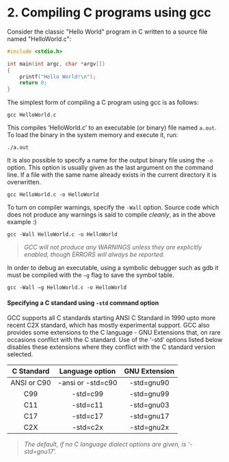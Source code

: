 # 2. Compiling C programs using gcc

Consider the classic "Hello World" program in C written to a source file named "HelloWorld.c":

```C
#include <stdio.h>

int main(int argc, char *argv[])
{
    printf("Hello World!\n");
    return 0;
}
```

The simplest form of compiling a C program using gcc is as follows:

```gcc HelloWorld.c```

This compiles ‘HelloWorld.c’ to an executable (or binary) file named ``a.out``. To load the binary in the system memory and execute it, run:

```./a.out```

It is also possible to specify a name for the output binary file using the ``-o`` option. This option is usually given as the last argument on the command line. If a file with the same name already exists in the current directory it is overwritten.

```gcc HelloWorld.c -o HelloWorld```

To turn on compiler warnings, specify the ``-Wall`` option. Source code which does not produce any warnings is said to compile *cleanly*, as in the above example :)

```gcc -Wall HelloWorld.c -o HelloWorld```

> *GCC will not produce any WARNINGS unless they are explicitly enabled, though ERRORS will always be reported.*

In order to debug an executable, using a symbolic debugger such as gdb it must be compiled with the ``–g`` flag to save the symbol table.

```Shell
gcc -Wall –g HelloWorld.c -o HelloWorld
```

#### Specifying a C standard using ``-std`` command option

GCC supports all C standards starting ANSI C Standard in 1990 upto more recent C2X standard, which has mostly experimental support. GCC also provides some extensions to the C language - GNU Extensions that, on rare occasions conflict with the C standard. Use of the ‘-std’ options listed below disables these extensions where they conflict with the C standard version selected.

|  C Standard |  Language option  | GNU Extension |
|:-----------:|:-----------------:|:-------------:|
| ANSI or C90 | -ansi or -std=c90 |  -std=gnu90   |
|     C99     |      -std=c99     |  -std=gnu99   |
|     C11     |      -std=c11     |  -std=gnu03   |
|     C17     |      -std=c17     |  -std=gnu17   |
|     C2X     |      -std=c2x     |  -std=gnu2x   |

> *The default, if no C language dialect options are given, is ‘-std=gnu17’.*
